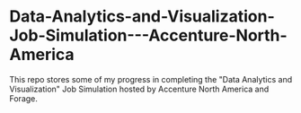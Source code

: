 # Data-Analytics-and-Visualization-Job-Simulation---Accenture-North-America
This repo stores some of my progress in completing the "Data Analytics and Visualization" Job Simulation hosted by Accenture North America and Forage.

